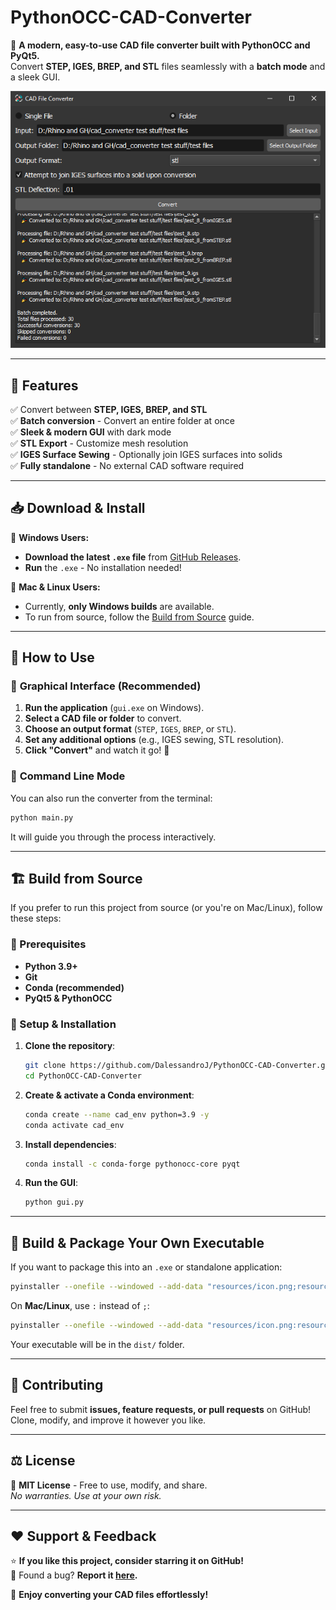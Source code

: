 # PythonOCC-CAD-Converter

🚀 **A modern, easy-to-use CAD file converter built with PythonOCC and PyQt5.**  
Convert **STEP, IGES, BREP, and STL** files seamlessly with a **batch mode** and a sleek GUI.

![GUI Preview](resources/PythonOCC-CAD-Converter-Preview.png)  

---

## 🎯 **Features**
✅ Convert between **STEP, IGES, BREP, and STL**  
✅ **Batch conversion** - Convert an entire folder at once  
✅ **Sleek & modern GUI** with dark mode  
✅ **STL Export** - Customize mesh resolution  
✅ **IGES Surface Sewing** - Optionally join IGES surfaces into solids  
✅ **Fully standalone** - No external CAD software required  

---

## 📥 **Download & Install**
🔹 **Windows Users:**  
- **Download the latest `.exe` file** from [GitHub Releases](https://github.com/DalessandroJ/PythonOCC-CAD-Converter/releases).
- **Run** the `.exe` - No installation needed!  

🔹 **Mac & Linux Users:**  
- Currently, **only Windows builds** are available.  
- To run from source, follow the [Build from Source](#-build-from-source) guide.

---

## 🚀 **How to Use**
### 🔹 **Graphical Interface (Recommended)**
1. **Run the application** (`gui.exe` on Windows).
2. **Select a CAD file or folder** to convert.
3. **Choose an output format** (`STEP`, `IGES`, `BREP`, or `STL`).
4. **Set any additional options** (e.g., IGES sewing, STL resolution).
5. **Click "Convert"** and watch it go! 🎉

### 🔹 **Command Line Mode**
You can also run the converter from the terminal:
```bash
python main.py
```
It will guide you through the process interactively.

---

## 🏗️ **Build from Source**
If you prefer to run this project from source (or you're on Mac/Linux), follow these steps:

### **🔹 Prerequisites**
- **Python 3.9+**
- **Git**
- **Conda (recommended)**
- **PyQt5 & PythonOCC**

### **🔹 Setup & Installation**
1. **Clone the repository**:
   ```bash
   git clone https://github.com/DalessandroJ/PythonOCC-CAD-Converter.git
   cd PythonOCC-CAD-Converter
   ```

2. **Create & activate a Conda environment**:
   ```bash
   conda create --name cad_env python=3.9 -y
   conda activate cad_env
   ```

3. **Install dependencies**:
   ```bash
   conda install -c conda-forge pythonocc-core pyqt
   ```

4. **Run the GUI**:
   ```bash
   python gui.py
   ```

---

## 🎁 **Build & Package Your Own Executable**
If you want to package this into an `.exe` or standalone application:
```bash
pyinstaller --onefile --windowed --add-data "resources/icon.png;resources" gui.py
```
On **Mac/Linux**, use `:` instead of `;`:
```bash
pyinstaller --onefile --windowed --add-data "resources/icon.png:resources" gui.py
```
Your executable will be in the `dist/` folder.


---

## 👥 **Contributing**
Feel free to submit **issues, feature requests, or pull requests** on GitHub!  
Clone, modify, and improve it however you like.  

---

## ⚖️ **License**
📜 **MIT License** - Free to use, modify, and share.  
*No warranties. Use at your own risk.*

---

## ❤️ **Support & Feedback**
⭐ **If you like this project, consider starring it on GitHub!**  
🐛 Found a bug? **Report it [here](https://github.com/DalessandroJ/PythonOCC-CAD-Converter/issues).**  

🚀 **Enjoy converting your CAD files effortlessly!**
